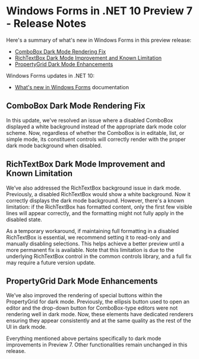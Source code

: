 # Windows Forms in .NET 10 Preview 7 - Release Notes

Here's a summary of what's new in Windows Forms in this preview release:

- [ComboBox Dark Mode Rendering Fix](#combobox-dark-mode-rendering-fix)
- [RichTextBox Dark Mode Improvement and Known Limitation](#richtextbox-dark-mode-improvement-and-known-limitation)
- [PropertyGrid Dark Mode Enhancements](#propertygrid-dark-mode-enhancements)

Windows Forms updates in .NET 10:

- [What's new in Windows Forms](https://learn.microsoft.com/dotnet/desktop/winforms/whats-new/) documentation

## ComboBox Dark Mode Rendering Fix
In this update, we've resolved an issue where a disabled ComboBox displayed a white background instead of the appropriate dark mode color scheme. Now, regardless of whether the ComboBox is in editable, list, or simple mode, its constituent controls will correctly render with the proper dark mode background when disabled.
 
## RichTextBox Dark Mode Improvement and Known Limitation
We’ve also addressed the RichTextBox background issue in dark mode. Previously, a disabled RichTextBox would show a white background. Now it correctly displays the dark mode background. However, there's a known limitation: if the RichTextBox has formatted content, only the first few visible lines will appear correctly, and the formatting might not fully apply in the disabled state.
 
As a temporary workaround, if maintaining full formatting in a disabled RichTextBox is essential, we recommend setting it to read-only and manually disabling selections. This helps achieve a better preview until a more permanent fix is available. Note that this limitation is due to the underlying RichTextBox control in the common controls library, and a full fix may require a future version update.
 
## PropertyGrid Dark Mode Enhancements
We’ve also improved the rendering of special buttons within the PropertyGrid for dark mode. Previously, the ellipsis button used to open an editor and the drop-down button for ComboBox-type editors were not rendering well in dark mode. Now, these elements have dedicated renderers ensuring they appear consistently and at the same quality as the rest of the UI in dark mode.
 
Everything mentioned above pertains specifically to dark mode improvements in Preview 7. Other functionalities remain unchanged in this release.
